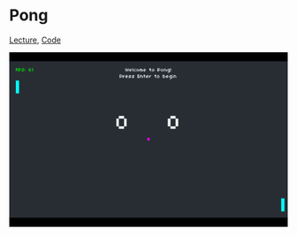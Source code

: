 # Pong
[Lecture](https://learning.edx.org/course/course-v1:HarvardX+CS50G+Games/block-v1:HarvardX+CS50G+Games+type@sequential+block@72c04e2f9eb24f6494ca99b582ae67ef/block-v1:HarvardX+CS50G+Games+type@vertical+block@ebf074a2c8314e15b1c7ddec03d95c82),
[Code](https://github.com/games50/pong)

![preview](./preview.png)
